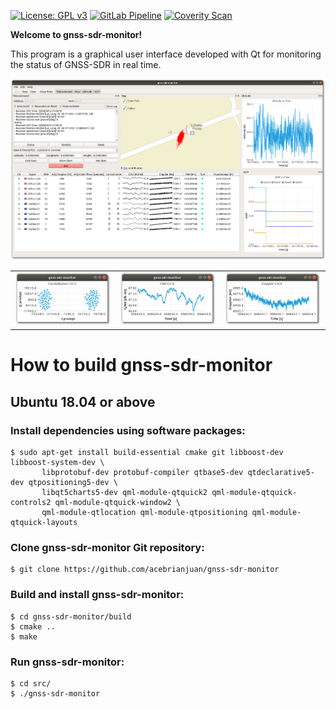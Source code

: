 [![License: GPL v3](https://img.shields.io/badge/License-GPL%20v3-blue.svg)](https://www.gnu.org/licenses/gpl-3.0)&nbsp;[![GitLab Pipeline](https://gitlab.com/acebrianjuan/gnss-sdr-monitor/badges/master/pipeline.svg)](https://gitlab.com/acebrianjuan/gnss-sdr-monitor/pipelines)&nbsp;[![Coverity Scan](https://scan.coverity.com/projects/19249/badge.svg)](https://scan.coverity.com/projects/acebrianjuan-gnss-sdr-monitor)

**Welcome to gnss-sdr-monitor!**

This program is a graphical user interface developed with Qt for monitoring the status of GNSS-SDR in real time.

![](./screenshots/gnss-sdr-monitor.png)

<table style="width:100%">
  <tr>
    <td><img src="./screenshots/gnss-sdr-monitor_constellation.png"/></td>
    <td><img src="./screenshots/gnss-sdr-monitor_cn0.png"/></td>
    <td><img src="./screenshots/gnss-sdr-monitor_doppler.png"/></td>
  </tr>
</table>

# How to build gnss-sdr-monitor
## Ubuntu 18.04 or above
### Install dependencies using software packages:

~~~~
$ sudo apt-get install build-essential cmake git libboost-dev libboost-system-dev \
       libprotobuf-dev protobuf-compiler qtbase5-dev qtdeclarative5-dev qtpositioning5-dev \
       libqt5charts5-dev qml-module-qtquick2 qml-module-qtquick-controls2 qml-module-qtquick-window2 \
       qml-module-qtlocation qml-module-qtpositioning qml-module-qtquick-layouts
~~~~

### Clone gnss-sdr-monitor Git repository:

~~~~~~
$ git clone https://github.com/acebrianjuan/gnss-sdr-monitor
~~~~~~

### Build and install gnss-sdr-monitor:

~~~~~~
$ cd gnss-sdr-monitor/build
$ cmake ..
$ make
~~~~~~

### Run gnss-sdr-monitor:

~~~~~~
$ cd src/
$ ./gnss-sdr-monitor
~~~~~~

